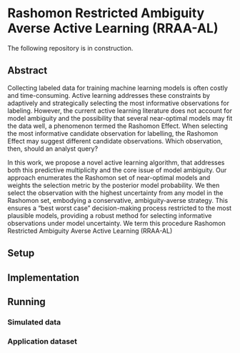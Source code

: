 # Rashomon Restricted Ambiguity Averse Active Learning (RRAA-AL)

The following repository is in construction.

## Abstract
Collecting labeled data for training machine learning models is often costly and time-consuming. Active learning addresses these constraints by adaptively and strategically selecting the most informative observations for labeling. However, the current active learning literature does not account for model ambiguity and the possibility that several near-optimal models may fit the data well, a phenomenon termed the Rashomon Effect. When selecting the most informative candidate observation for labelling, the Rashomon Effect may suggest different candidate observations. Which observation, then, should an analyst query?

In this work, we propose a novel active learning algorithm, that addresses both this predictive multiplicity and the core issue of model ambiguity. Our approach enumerates the Rashomon set of near-optimal models and weights the selection metric by the posterior model probability. We then select the observation with the highest uncertainty from any model in the Rashomon set, embodying a conservative, ambiguity-averse strategy. This ensures a “best worst case” decision-making process restricted to the most plausible models, providing a robust method for selecting informative observations under model uncertainty. We term this procedure Rashomon Restricted Ambiguity Averse Active Learning (RRAA-AL)

## Setup

## Implementation

## Running

### Simulated data

### Application dataset